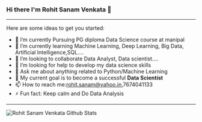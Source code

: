 ### Hi there I'm Rohit Sanam Venkata 👋

<hr>

Here are some ideas to get you started:

- 🔭 I’m currently Pursuing PG diploma Data Science course at manipal
- 🌱 I’m currently learning Machine Learning, Deep Learning, Big Data, Artificial Intelligence,SQL....
- 👯 I’m looking to collaborate Data Analyst, Data scientist....
- 🤔 I’m looking for help to develop my data science skills
- 💬 Ask me about anything related to Python/Machine Learning
- 🥅 My current goal is to become a successful **Data Scientist**
- 📫 How to reach me:rohit.sanam@yahoo.in,7674041133
- ⚡ Fun fact: Keep calm and Do Data Analysis 


<hr>
<img align = "left" alt = "Rohit Sanam Venkata Github Stats" src="https://github-readme-stats.vercel.app/api?username=rohitsanam&theme=algolia&show_icons=true" />
